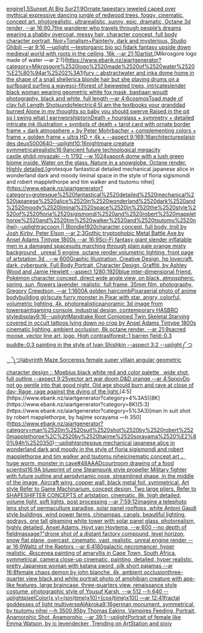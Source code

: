 [engine](https://www.ebank.nz/aiartgenerator?category=engine)[1.5](https://www.ebank.nz/aiartgenerator?category=1.5)[Sunset At Big Sur](https://www.ebank.nz/aiartgenerator?category=Sunset%2520At%2520Big%2520Sur)[21:9](https://www.ebank.nz/aiartgenerator?category=21%3A9)[Ornate tapestary jeweled caped over mythical expressive dancing jungle of redwood trees, foggy, cinematic, concept art, photorealistic, ultrarealistic, sunny, epic, dramatic, Octane 3d render, --ar 16:9](https://www.ebank.nz/aiartgenerator?category=Ornate%2520tapestary%2520jeweled%2520caped%2520over%2520mythical%2520expressive%2520dancing%2520jungle%2520of%2520redwood%2520trees%2C%2520foggy%2C%2520cinematic%2C%2520concept%2520art%2C%2520photorealistic%2C%2520ultrarealistic%2C%2520sunny%2C%2520epic%2C%2520dramatic%2C%2520Octane%25203d%2520render%2C%2520--ar%252016%3A9)[0.7](https://www.ebank.nz/aiartgenerator?category=0.7)[the wanderer who travels through people’s dreams wearing a shabby overcoat, messy hair, character concept, full body character portrait, Noir+Tonalism+Painterly, dark and mysterious, Studio Ghibili —ar 9:16 —uplight —test](https://www.ebank.nz/aiartgenerator?category=the%2520wanderer%2520who%2520travels%2520through%2520people%E2%80%99s%2520dreams%2520wearing%2520a%2520shabby%2520overcoat%2C%2520messy%2520hair%2C%2520character%2520concept%2C%2520full%2520body%2520character%2520portrait%2C%2520Noir%2BTonalism%2BPainterly%2C%2520dark%2520and%2520mysterious%2C%2520Studio%2520Ghibili%2520%E2%80%94ar%25209%3A16%2520%E2%80%94uplight%2520%E2%80%94test)[organic bio sci fi](https://www.ebank.nz/aiartgenerator?category=organic%2520bio%2520sci%2520fi)[dark fantasy upside down medieval world with roots in the ceiling, 16k --ar 21:10](https://www.ebank.nz/aiartgenerator?category=dark%2520fantasy%2520upside%2520down%2520medieval%2520world%2520with%2520roots%2520in%2520the%2520ceiling%2C%252016k%2520--ar%252021%3A10)[artist.](https://www.ebank.nz/aiartgenerator?category=artist.)[Mikrosgore logo made of water —ar 2:1](https://www.ebank.nz/aiartgenerator?category=Mikrosgore%2520logo%2520made%2520of%2520water%2520%E2%80%94ar%25202%3A1)[fury :: abstract](https://www.ebank.nz/aiartgenerator?category=fury%2520%3A%3A%2520abstract)[water and ink](https://www.ebank.nz/aiartgenerator?category=water%2520and%2520ink)[a dome home in the shape of a snail shell](https://www.ebank.nz/aiartgenerator?category=a%2520dome%2520home%2520in%2520the%2520shape%2520of%2520a%2520snail%2520shell)[erica blonde hair but she playing drums on a surfboard surfing a wave](https://www.ebank.nz/aiartgenerator?category=erica%2520blonde%2520hair%2520but%2520she%2520playing%2520drums%2520on%2520a%2520surfboard%2520surfing%2520a%2520wave)[sci-fi](https://www.ebank.nz/aiartgenerator?category=sci-fi)[forest of bejeweled trees, intricate](https://www.ebank.nz/aiartgenerator?category=forest%2520of%2520bejeweled%2520trees%2C%2520intricate)[slender black woman wearing geometric white fox mask, bastiaan woudt photography, black and white, full length —ar 4:6](https://www.ebank.nz/aiartgenerator?category=slender%2520black%2520woman%2520wearing%2520geometric%2520white%2520fox%2520mask%2C%2520bastiaan%2520woudt%2520photography%2C%2520black%2520and%2520white%2C%2520full%2520length%2520%E2%80%94ar%25204%3A6)[cosmos](https://www.ebank.nz/aiartgenerator?category=cosmos)[Toad,made of clay,full Length Shot](https://www.ebank.nz/aiartgenerator?category=Toad%2Cmade%2520of%2520clay%2Cfull%2520Length%2520Shot)[sun](https://www.ebank.nz/aiartgenerator?category=sun)[dof](https://www.ebank.nz/aiartgenerator?category=dof)[electric](https://www.ebank.nz/aiartgenerator?category=electric)[4:5](https://www.ebank.nz/aiartgenerator?category=4%3A5)[I am the textbooks your granddad burned Alone in my thoughts so baby you should swerve Raised in the pit so I swing what I earn](https://www.ebank.nz/aiartgenerator?category=I%2520am%2520the%2520textbooks%2520your%2520granddad%2520burned%2520Alone%2520in%2520my%2520thoughts%2520so%2520baby%2520you%2520should%2520swerve%2520Raised%2520in%2520the%2520pit%2520so%2520I%2520swing%2520what%2520I%2520earn)[worship](https://www.ebank.nz/aiartgenerator?category=worship)[torn](https://www.ebank.nz/aiartgenerator?category=torn)[Death + hourglass + symmetry + detailed intricate ink illustration + symbols of death + tarot card with ornate border frame + dark atmosphere + by Peter Mohrbacher + complementing colors + frame + golden frame + ultra HD + 4k + --aspect 9:16](https://www.ebank.nz/aiartgenerator?category=Death%2520%2B%2520hourglass%2520%2B%2520symmetry%2520%2B%2520detailed%2520intricate%2520ink%2520illustration%2520%2B%2520symbols%2520of%2520death%2520%2B%2520tarot%2520card%2520with%2520ornate%2520border%2520frame%2520%2B%2520dark%2520atmosphere%2520%2B%2520by%2520Peter%2520Mohrbacher%2520%2B%2520complementing%2520colors%2520%2B%2520frame%2520%2B%2520golden%2520frame%2520%2B%2520ultra%2520HD%2520%2B%25204k%2520%2B%2520--aspect%25209%3A16)[9:16](https://www.ebank.nz/aiartgenerator?category=9%3A16)[architecture](https://www.ebank.nz/aiartgenerator?category=architecture)[plaisir des deux](https://www.ebank.nz/aiartgenerator?category=plaisir%2520des%2520deux)[5000](https://www.ebank.nz/aiartgenerator?category=5000)[640](https://www.ebank.nz/aiartgenerator?category=640)[--uplight](https://www.ebank.nz/aiartgenerator?category=--uplight)[10:16](https://www.ebank.nz/aiartgenerator?category=10%3A16)[nightmare creature symmetrical](https://www.ebank.nz/aiartgenerator?category=nightmare%2520creature%2520symmetrical)[realistic](https://www.ebank.nz/aiartgenerator?category=realistic)[16:9](https://www.ebank.nz/aiartgenerator?category=16%3A9)[ancient future technological megacity castle,ghibli,miyazaki  --h 1792  --w 1024](https://www.ebank.nz/aiartgenerator?category=ancient%2520future%2520technological%2520megacity%2520castle%2Cghibli%2Cmiyazaki%2520%2520--h%25201792%2520%2520--w%25201024)[vapor](https://www.ebank.nz/aiartgenerator?category=vapor)[A dome with a lush green biome inside. Water on the glass. Nature in a snowglobe. Octane render. Highly detailed.](https://www.ebank.nz/aiartgenerator?category=A%2520dome%2520with%2520a%2520lush%2520green%2520biome%2520inside.%2520Water%2520on%2520the%2520glass.%2520Nature%2520in%2520a%2520snowglobe.%2520Octane%2520render.%2520Highly%2520detailed.)[grotesque fantastical detailed mechanical japanese alice in wonderland dark and moody liminal space in the style of floria sigismondi and robert mapplethorpe and tim walker and tsutomu nihei](https://www.ebank.nz/aiartgenerator?category=grotesque%2520fantastical%2520detailed%2520mechanical%2520japanese%2520alice%2520in%2520wonderland%2520dark%2520and%2520moody%2520liminal%2520space%2520in%2520the%2520style%2520of%2520floria%2520sigismondi%2520and%2520robert%2520mapplethorpe%2520and%2520tim%2520walker%2520and%2520tsutomu%2520nihei)[--uplight](https://www.ebank.nz/aiartgenerator?category=--uplight)[raccoon || Blondie](https://www.ebank.nz/aiartgenerator?category=raccoon%2520%7C%7C%2520Blondie)[1920](https://www.ebank.nz/aiartgenerator?category=1920)[character concept, full body, troll by Josh Kirby, Peter Elson --ar 2:3](https://www.ebank.nz/aiartgenerator?category=character%2520concept%2C%2520full%2520body%2C%2520troll%2520by%2520Josh%2520Kirby%2C%2520Peter%2520Elson%2520--ar%25202%3A3)[Gothic tryptophobic Metal Battle Axe  by Ansel Adams Tintype 1800s --ar 16:9](https://www.ebank.nz/aiartgenerator?category=Gothic%2520tryptophobic%2520Metal%2520Battle%2520Axe%2520%2520by%2520Ansel%2520Adams%2520Tintype%25201800s%2520--ar%252016%3A9)[Sci-Fi fantasy giant slender inflatable men in a damaged spacesuits marching through plain pale orange misty background , unreal 5 engine, octane render,volumetric lighting, front page of artstation,3d , --w 600](https://www.ebank.nz/aiartgenerator?category=Sci-Fi%2520fantasy%2520giant%2520slender%2520inflatable%2520men%2520in%2520a%2520damaged%2520spacesuits%2520marching%2520through%2520plain%2520pale%2520orange%2520misty%2520background%2520%2C%2520unreal%25205%2520engine%2C%2520octane%2520render%2Cvolumetric%2520lighting%2C%2520front%2520page%2520of%2520artstation%2C3d%2520%2C%2520--w%2520600)[Graphic Illustration, Creative Design, hp lovecraft, dark, cyberpunk, Full Body Portrait, Character Design, Graffiti, by Ashley Wood and Jamie Hewlett --aspect 1280:1920](https://www.ebank.nz/aiartgenerator?category=Graphic%2520Illustration%2C%2520Creative%2520Design%2C%2520hp%2520lovecraft%2C%2520dark%2C%2520cyberpunk%2C%2520Full%2520Body%2520Portrait%2C%2520Character%2520Design%2C%2520Graffiti%2C%2520by%2520Ashley%2520Wood%2520and%2520Jamie%2520Hewlett%2520--aspect%25201280%3A1920)[blue inter-dimensional friend, Pokémon character concept, direct wide angle view, on black, atmospheric, spring, sun, flowers lavender, realistic, full frame, 35mm film, photography, Gregory Crewdson, —ar 1:1](https://www.ebank.nz/aiartgenerator?category=blue%2520inter-dimensional%2520friend%2C%2520Pok%C3%A9mon%2520character%2520concept%2C%2520direct%2520wide%2520angle%2520view%2C%2520on%2520black%2C%2520atmospheric%2C%2520spring%2C%2520sun%2C%2520flowers%2520lavender%2C%2520realistic%2C%2520full%2520frame%2C%252035mm%2520film%2C%2520photography%2C%2520Gregory%2520Crewdson%2C%2520%E2%80%94ar%25201%3A1)[600](https://www.ebank.nz/aiartgenerator?category=600)[A golden haircomb](https://www.ebank.nz/aiartgenerator?category=A%2520golden%2520haircomb)[Pixar](https://www.ebank.nz/aiartgenerator?category=Pixar)[aerial photo of anime bodybuilding girls](https://www.ebank.nz/aiartgenerator?category=aerial%2520photo%2520of%2520anime%2520bodybuilding%2520girls)[cute furry monster in Pixar with star, angry, colorful, volumetric lighting, 4k, photorealistic](https://www.ebank.nz/aiartgenerator?category=cute%2520furry%2520monster%2520in%2520Pixar%2520with%2520star%2C%2520angry%2C%2520colorful%2C%2520volumetric%2520lighting%2C%25204k%2C%2520photorealistic)[panoramic 3d image from tower](https://www.ebank.nz/aiartgenerator?category=panoramic%25203d%2520image%2520from%2520tower)[paint](https://www.ebank.nz/aiartgenerator?category=paint)[gaming console, industrial design, contemporary HASBRO style](https://www.ebank.nz/aiartgenerator?category=gaming%2520console%2C%2520industrial%2520design%2C%2520contemporary%2520HASBRO%2520style)[display](https://www.ebank.nz/aiartgenerator?category=display)[9:16](https://www.ebank.nz/aiartgenerator?category=9%3A16)[--uplight](https://www.ebank.nz/aiartgenerator?category=--uplight)[Mandrake Root Conjoined Twin Skeletal Starving covered in occult tattoos lying down  no crop by Ansel Adams Tintype 1800s cinematic lighting, ambient occlusion, 8k octane render, --ar 21:9](https://www.ebank.nz/aiartgenerator?category=Mandrake%2520Root%2520Conjoined%2520Twin%2520Skeletal%2520Starving%2520covered%2520in%2520occult%2520tattoos%2520lying%2520down%2520%2520no%2520crop%2520by%2520Ansel%2520Adams%2520Tintype%25201800s%2520cinematic%2520lighting%2C%2520ambient%2520occlusion%2C%25208k%2520octane%2520render%2C%2520--ar%252021%3A9)[sacred moose, vector line art, logo, High contrast](https://www.ebank.nz/aiartgenerator?category=sacred%2520moose%2C%2520vector%2520line%2520art%2C%2520logo%2C%2520High%2520contrast)[forest::1 barren field::0.3 puddle::0.3 painting in the style of Ivan Shishkin --aspect 3:2 --uplight](https://www.ebank.nz/aiartgenerator?category=forest%3A%3A1%2520barren%2520field%3A%3A0.3%2520puddle%3A%3A0.3%2520painting%2520in%2520the%2520style%2520of%2520Ivan%2520Shishkin%2520--aspect%25203%3A2%2520--uplight)[༼ つ ‿ ༽つ](https://www.ebank.nz/aiartgenerator?category=%E0%BC%BC%2520%E3%81%A4%2520%E2%80%BF%2520%E0%BC%BD%E3%81%A4)[labyrinth Maze Sorceress female super villain angular geometric character design :: Moebius  black white red and color palette ,  wide shot, full outline  --aspect 9:25](https://www.ebank.nz/aiartgenerator?category=labyrinth%2520Maze%2520Sorceress%2520female%2520super%2520villain%2520angular%2520geometric%2520character%2520design%2520%3A%3A%2520Moebius%2520%2520black%2520white%2520red%2520and%2520color%2520palette%2520%2C%2520%2520wide%2520shot%2C%2520full%2520outline%2520%2520--aspect%25209%3A25)[vector art war doom D&D orange --ar 4:5](https://www.ebank.nz/aiartgenerator?category=vector%2520art%2520war%2520doom%2520D%26D%2520orange%2520--ar%25204%3A5)[pixiv](https://www.ebank.nz/aiartgenerator?category=pixiv)[Do not go gentle into that good night, Old age should burn and rave at close of day; Rage, rage against the dying of the light.](https://www.ebank.nz/aiartgenerator?category=Do%2520not%2520go%2520gentle%2520into%2520that%2520good%2520night%2C%2520Old%2520age%2520should%2520burn%2520and%2520rave%2520at%2520close%2520of%2520day%3B%2520Rage%2C%2520rage%2520against%2520the%2520dying%2520of%2520the%2520light.)[4:5](https://www.ebank.nz/aiartgenerator?category=4%3A5)[8K](https://www.ebank.nz/aiartgenerator?category=8K)[5:3](https://www.ebank.nz/aiartgenerator?category=5%3A3)[man in suit shot by robert mapplethorpe, by hajime sorayama —h 350](https://www.ebank.nz/aiartgenerator?category=man%2520in%2520suit%2520shot%2520by%2520robert%2520mapplethorpe%2C%2520by%2520hajime%2520sorayama%2520%E2%80%94h%2520350)[--uplight](https://www.ebank.nz/aiartgenerator?category=--uplight)[grotesque mechanical japanese alice in wonderland dark and moody in the style of floria sigismondi and robert mapplethorpe and tim walker and tsutomu nihei](https://www.ebank.nz/aiartgenerator?category=grotesque%2520mechanical%2520japanese%2520alice%2520in%2520wonderland%2520dark%2520and%2520moody%2520in%2520the%2520style%2520of%2520floria%2520sigismondi%2520and%2520robert%2520mapplethorpe%2520and%2520tim%2520walker%2520and%2520tsutomu%2520nihei)[cinematic concept art ，huge worm, monster in cave](https://www.ebank.nz/aiartgenerator?category=cinematic%2520concept%2520art%2520%EF%BC%8Chuge%2520worm%2C%2520monster%2520in%2520cave)[#48AAAD](https://www.ebank.nz/aiartgenerator?category=%2348AAAD)[courtroom drawing of a food scientist](https://www.ebank.nz/aiartgenerator?category=courtroom%2520drawing%2520of%2520a%2520food%2520scientist)[16:9](https://www.ebank.nz/aiartgenerator?category=16%3A9)[A blueprint of one Steampunk style propeller Military fighter with future outline and aerodynamic nose, streamlined shape, in the middle of the image,  Aircraft wing, copper wall, black metal foil, symmetrical,  Art style Refer to Game Machinarium.  concept design, Two large pliers, Refer to SHAPESHIFTER CONCEPTS  of artstation, cinematic,  8k, high detailed,  volume light,  soft lights,  post processing    --ar 7:5](https://www.ebank.nz/aiartgenerator?category=A%2520blueprint%2520of%2520one%2520Steampunk%2520style%2520propeller%2520Military%2520fighter%2520with%2520future%2520outline%2520and%2520aerodynamic%2520nose%2C%2520streamlined%2520shape%2C%2520in%2520the%2520middle%2520of%2520the%2520image%2C%2520%2520Aircraft%2520wing%2C%2520copper%2520wall%2C%2520black%2520metal%2520foil%2C%2520symmetrical%2C%2520%2520Art%2520style%2520Refer%2520to%2520Game%2520Machinarium.%2520%2520concept%2520design%2C%2520Two%2520large%2520pliers%2C%2520Refer%2520to%2520SHAPESHIFTER%2520CONCEPTS%2520%2520of%2520artstation%2C%2520cinematic%2C%2520%25208k%2C%2520high%2520detailed%2C%2520%2520volume%2520light%2C%2520%2520soft%2520lights%2C%2520%2520post%2520processing%2520%2520%2520%2520--ar%25207%3A5)[9:12](https://www.ebank.nz/aiartgenerator?category=9%3A12)[imagine a telephoto lens shot of permaculture paradise, solar panel rooftops, white Antoni Gaudi style buildings, wind power farms, chinampas, canals, beautiful lighting, godrays, one tall gleaming white tower with solar panel glass, photorealism, highly detailed, Ansel Adams, Hoyt van Hoytema, --w 600 --no depth of field](https://www.ebank.nz/aiartgenerator?category=imagine%2520a%2520telephoto%2520lens%2520shot%2520of%2520permaculture%2520paradise%2C%2520solar%2520panel%2520rooftops%2C%2520white%2520Antoni%2520Gaudi%2520style%2520buildings%2C%2520wind%2520power%2520farms%2C%2520chinampas%2C%2520canals%2C%2520beautiful%2520lighting%2C%2520godrays%2C%2520one%2520tall%2520gleaming%2520white%2520tower%2520with%2520solar%2520panel%2520glass%2C%2520photorealism%2C%2520highly%2520detailed%2C%2520Ansel%2520Adams%2C%2520Hoyt%2520van%2520Hoytema%2C%2520--w%2520600%2520--no%2520depth%2520of%2520field)[massage?"](https://www.ebank.nz/aiartgenerator?category=massage%3F%22)[drone shot of a distant factory compound, level horizon, snow flat plane, overcast, cinematic, vast, realistic, unreal engine render --ar 16:9](https://www.ebank.nz/aiartgenerator?category=drone%2520shot%2520of%2520a%2520distant%2520factory%2520compound%2C%2520level%2520horizon%2C%2520snow%2520flat%2520plane%2C%2520overcast%2C%2520cinematic%2C%2520vast%2C%2520realistic%2C%2520unreal%2520engine%2520render%2520--ar%252016%3A9)[Waltz of the Raptors --ar 6:4](https://www.ebank.nz/aiartgenerator?category=Waltz%2520of%2520the%2520Raptors%2520--ar%25206%3A4)[180](https://www.ebank.nz/aiartgenerator?category=180)[galactic necromancer, hyper realistic, 4k](https://www.ebank.nz/aiartgenerator?category=galactic%2520necromancer%2C%2520hyper%2520realistic%2C%25204k)[scene](https://www.ebank.nz/aiartgenerator?category=scene)[a painting of amaryllis in Cape Town, South Africa, symmetrical, camera close-up cinematic, painting, detailed, hyper realistic, pretty Japanese woman with katana sword ,silk short pajamas --ar 16:8](https://www.ebank.nz/aiartgenerator?category=a%2520painting%2520of%2520amaryllis%2520in%2520Cape%2520Town%2C%2520South%2520Africa%2C%2520symmetrical%2C%2520camera%2520close-up%2520cinematic%2C%2520painting%2C%2520detailed%2C%2520hyper%2520realistic%2C%2520pretty%2520Japanese%2520woman%2520with%2520katana%2520sword%2520%2Csilk%2520short%2520pajamas%2520--ar%252016%3A8)[female chaos demon by john blanche, 4k, ambient occlusion](https://www.ebank.nz/aiartgenerator?category=female%2520chaos%2520demon%2520by%2520john%2520blanche%2C%25204k%2C%2520ambient%2520occlusion)[three-quarter view black and white portrait photo of amphibian creature with ape-like features, large braincase, three-quarters view, renaissance style costume, photographic style of Yousuf Karsh, --w 512 --h 640 --uplight](https://www.ebank.nz/aiartgenerator?category=three-quarter%2520view%2520black%2520and%2520white%2520portrait%2520photo%2520of%2520amphibian%2520creature%2520with%2520ape-like%2520features%2C%2520large%2520braincase%2C%2520three-quarters%2520view%2C%2520renaissance%2520style%2520costume%2C%2520photographic%2520style%2520of%2520Yousuf%2520Karsh%2C%2520--w%2520512%2520--h%2520640%2520--uplight)[pixelColor(x,y)=(sin(time)x10)+(cos(time)x10)) —ar 12:41](https://www.ebank.nz/aiartgenerator?category=pixelColor%28x%2Cy%29%3D%28sin%28time%29x10%29%2B%28cos%28time%29x10%29%29%2520%E2%80%94ar%252012%3A41)[fractal goddesses of light multiverse](https://www.ebank.nz/aiartgenerator?category=fractal%2520goddesses%2520of%2520light%2520multiverse)[AlAkroka](https://www.ebank.nz/aiartgenerator?category=AlAkroka)[9:16](https://www.ebank.nz/aiartgenerator?category=9%3A16)[german monument, symmetrical, by tsutomu nihei —h 350](https://www.ebank.nz/aiartgenerator?category=german%2520monument%2C%2520symmetrical%2C%2520by%2520tsutomu%2520nihei%2520%E2%80%94h%2520350)[0.95](https://www.ebank.nz/aiartgenerator?category=0.95)[by Thomas Eakins, Vampires Feeding, Portrait, Anamorphic Shot, Anamorphic --ar 39:1](https://www.ebank.nz/aiartgenerator?category=by%2520Thomas%2520Eakins%2C%2520Vampires%2520Feeding%2C%2520Portrait%2C%2520Anamorphic%2520Shot%2C%2520Anamorphic%2520--ar%252039%3A1)[--uplight](https://www.ebank.nz/aiartgenerator?category=--uplight)[Portrait of female like Emma Watson, by jc leyendecker ,Trending on ArtStation and pixiv](https://www.ebank.nz/aiartgenerator?category=Portrait%2520of%2520female%2520like%2520Emma%2520Watson%2C%2520by%2520jc%2520leyendecker%2520%2CTrending%2520on%2520ArtStation%2520and%2520pixiv)